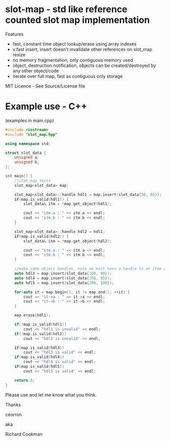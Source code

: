 # slot-map - std like reference counted slot map implementation

Features
 - fast, constant time object lookup/erase using array indexes
 - v.fast insert, insert doesn't invalidate other references on slot_map resize
 - no memory fragmentation, only contiguous memory used
 - object, destruction notification, objects can be created/destroyed by any other object/code
 - iterate over full map, fast as contiguous only storage

MIT Licence - See Source/License file

# Example use - C++

(examples in main.cpp)

```C++
#include <iostream>
#include "slot_map.hpp"

using namespace std;

struct slot_data {
	unsigned a;
	unsigned b;
};

int main() {
	//slot_map tests
	slot_map<slot_data> map;

	slot_map<slot_data>::handle hdl1 = map.insert(slot_data{50, 85});
	if(map.is_valid(hdl1)) {
		slot_data& itm = *map.get_object(hdl1);

		cout << "itm.a : " << itm.a << endl;
		cout << "itm.b : " << itm.b << endl;
	}

	slot_map<slot_data>::handle hdl2 = hdl1;
	if(map.is_valid(hdl2)) {
		slot_data& itm = *map.get_object(hdl2);

		cout << "itm.a : " << itm.a << endl;
		cout << "itm.b : " << itm.b << endl;
	}

	//make some object handles, note we must have a handle to an item or else the item would get instantly destroyed
	auto hdl3 = map.insert(slot_data{100, 90});
	auto hdl4 = map.insert(slot_data{150, 95});
	auto hdl5 = map.insert(slot_data{200, 100});

	for(auto it = map.begin(); it != map.end(); ++it) {
		cout << "it->a : " << it->a << endl;
		cout << "it->b : " << it->b << endl;
	}

	map.erase(hdl1);

	if(!map.is_valid(hdl1))
		cout << "hdl1 is invalid" << endl;
	if(!map.is_valid(hdl2))
		cout << "hdl2 is invalid" << endl;

	if(map.is_valid(hdl3))
		cout << "hdl3 is valid" << endl;
	if(map.is_valid(hdl4))
		cout << "hdl4 is valid" << endl;
	if(map.is_valid(hdl5))
		cout << "hdl5 is valid" << endl;

	return 0;
}
```

Please use and let me know what you think.

Thanks

ceorron

aka

Richard Cookman

